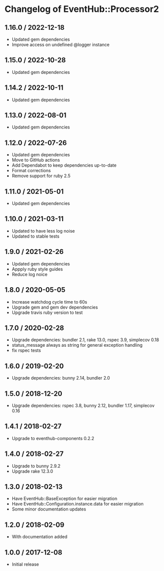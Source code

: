 # Changelog of EventHub::Processor2

## 1.16.0 / 2022-12-18

* Updated gem dependencies
* Improve access on undefined @logger instance

## 1.15.0 / 2022-10-28

* Updated gem dependencies

## 1.14.2 / 2022-10-11

* Updated gem dependencies

## 1.13.0 / 2022-08-01

* Updated gem dependencies

## 1.12.0 / 2022-07-26

* Updated gem dependencies
* Move to GitHub actions
* Add Dependabot to keep dependencies up-to-date
* Format corrections
* Remove support for ruby 2.5

## 1.11.0 / 2021-05-01

* Updated gem dependencies

## 1.10.0 / 2021-03-11

* Updated to have less log noise
* Updated to stable tests

## 1.9.0 / 2021-02-26

* Updated gem dependencies
* Appply ruby style guides
* Reduce log noice

## 1.8.0 / 2020-05-05

* Increase watchdog cycle time to 60s
* Upgrade gem and gem dev dependencies
* Upgrade travis ruby version to test

## 1.7.0 / 2020-02-28

* Upgrade dependencies: bundler 2.1, rake 13.0, rspec 3.9, simplecov 0.18
* status_message always as string for general exception handling
* fix rspec tests

## 1.6.0 / 2019-02-20

* Upgrade dependencies: bunny 2.14, bundler 2.0

## 1.5.0 / 2018-12-20

* Upgrade dependencies: rspec 3.8, bunny 2.12, bundler 1.17, simplecov 0.16

## 1.4.1 / 2018-02-27

* Upgrade to eventhub-components 0.2.2

## 1.4.0 / 2018-02-27

* Upgrade to bunny 2.9.2
* Upgrade rake 12.3.0

## 1.3.0 / 2018-02-13

* Have EventHub::BaseException for easier migration
* Have EventHub::Configuration.instance.data for easier migration
* Some minor documentation updates

## 1.2.0 / 2018-02-09

* With documentation added

## 1.0.0 / 2017-12-08

* Initial release
